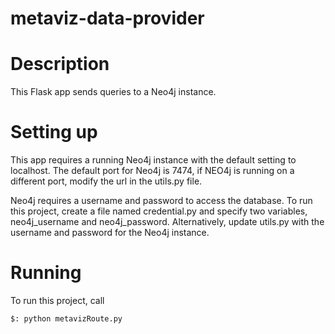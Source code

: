 # metaviz-data-provider

# Description

This Flask app sends queries to a Neo4j instance.

# Setting up

This app requires a running Neo4j instance with the default setting to localhost. The default port for Neo4j is 7474, if NEO4j is running on a different port, modify the url in the utils.py file.  

Neo4j requires a username and password to access the database.  To run this project, create a file named credential.py and specify two variables, neo4j_username and neo4j_password.  Alternatively, update utils.py with the username and password for the Neo4j instance.

# Running

To run this project, call 

`$: python metavizRoute.py`

